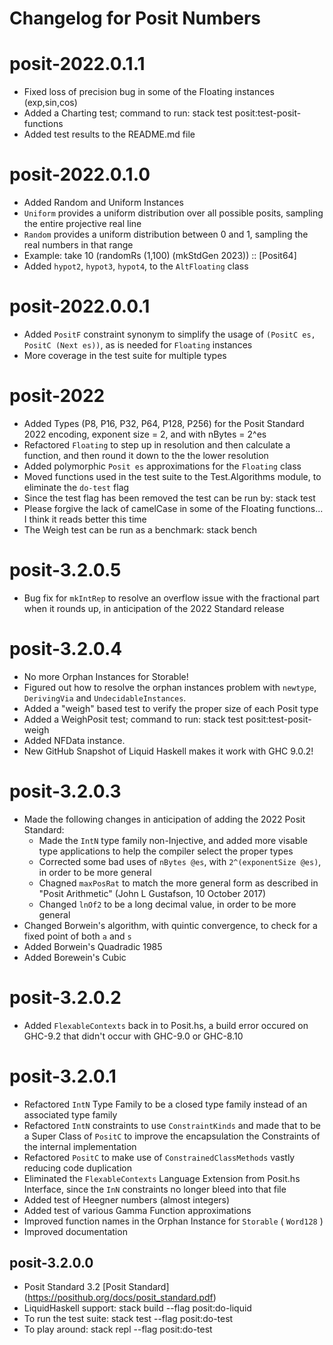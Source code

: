 # Changelog for Posit Numbers

# posit-2022.0.1.1

  * Fixed loss of precision bug in some of the Floating instances (exp,sin,cos)
  * Added a Charting test; command to run: stack test posit:test-posit-functions
  * Added test results to the README.md file

# posit-2022.0.1.0

  * Added Random and Uniform Instances
  * `Uniform` provides a uniform distribution over all possible posits, sampling the entire projective real line
  * `Random` provides a uniform distribution between 0 and 1, sampling the real numbers in that range
  * Example: take 10 (randomRs (1,100) (mkStdGen 2023)) :: [Posit64]
  * Added `hypot2`, `hypot3`, `hypot4`, to the `AltFloating` class

# posit-2022.0.0.1

  * Added `PositF` constraint synonym to simplify the usage of `(PositC es, PositC (Next es))`, as is needed for `Floating` instances
  * More coverage in the test suite for multiple types

# posit-2022

  * Added Types (P8, P16, P32, P64, P128, P256) for the Posit Standard 2022 encoding, exponent size = 2, and with nBytes = 2^es
  * Refactored `Floating` to step up in resolution and then calculate a function, and then round it down to the the lower resolution
  * Added polymorphic `Posit es` approximations for the `Floating` class
  * Moved functions used in the test suite to the Test.Algorithms module, to eliminate the `do-test` flag
  * Since the test flag has been removed the test can be run by: stack test
  * Please forgive the lack of camelCase in some of the Floating functions... I think it reads better this time
  * The Weigh test can be run as a benchmark: stack bench

# posit-3.2.0.5

  * Bug fix for `mkIntRep` to resolve an overflow issue with the fractional part when it rounds up, in anticipation of the 2022 Standard release

# posit-3.2.0.4

  * No more Orphan Instances for Storable!
  * Figured out how to resolve the orphan instances problem with `newtype`, `DerivingVia` and `UndecidableInstances`.
  * Added a "weigh" based test to verify the proper size of each Posit type
  * Added a WeighPosit test; command to run: stack test posit:test-posit-weigh
  * Added NFData instance.
  * New GitHub Snapshot of Liquid Haskell makes it work with GHC 9.0.2!

# posit-3.2.0.3

  * Made the following changes in anticipation of adding the 2022 Posit Standard:
      * Made the `IntN` type family non-Injective, and added more visable type applications to help the compiler select the proper types
      * Corrected some bad uses of `nBytes @es`, with `2^(exponentSize @es)`, in order to be more general
      * Chagned `maxPosRat` to match the more general form as described in "Posit Arithmetic" (John L Gustafson, 10 October 2017)
      * Changed `lnOf2` to be a long decimal value, in order to be more general
  * Changed Borwein's algorithm, with quintic convergence, to check for a fixed point of both `a` and `s`
  * Added Borwein's Quadradic 1985
  * Added Borewein's Cubic

# posit-3.2.0.2

  * Added `FlexableContexts` back in to Posit.hs, a build error occured on GHC-9.2 that didn't occur with GHC-9.0 or GHC-8.10

# posit-3.2.0.1

  * Refactored `IntN` Type Family to be a closed type family instead of an associated type family
  * Refactored `IntN` constraints to use `ConstraintKinds` and made that to be a Super Class of `PositC` to improve the encapsulation the Constraints of the internal implementation
  * Refactored `PositC` to make use of `ConstrainedClassMethods` vastly reducing code duplication
  * Eliminated the `FlexableContexts` Language Extension from Posit.hs Interface, since the `InN` constraints no longer bleed into that file
  * Added test of Heegner numbers (almost integers)
  * Added test of various Gamma Function approximations
  * Improved function names in the Orphan Instance for `Storable` ( `Word128` )
  * Improved documentation

## posit-3.2.0.0

  * Posit Standard 3.2 [Posit Standard] (https://posithub.org/docs/posit_standard.pdf)
  * LiquidHaskell support: stack build --flag posit:do-liquid
  * To run the test suite: stack test --flag posit:do-test
  * To play around: stack repl --flag posit:do-test

